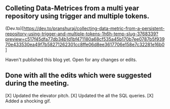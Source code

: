 ## Colleting Data-Metrices from a multi year repository using trigger and multiple tokens.

(Dev.to)[https://dev.to/pranshuraj/collecting-data-metric-from-a-persistent-repository-using-trigger-and-multiple-tokens-1h6h-temp-slug-3768339?preview=c517f45dfa77db34b1d1bf471180a68cf535a45b170b7ee0787b5f93970e433530ea49f7b58271262301cc8ffe06d8ee3617706e158e7c32281e16b0]

Haven't published this blog yet.
Open for any changes or edits.


## Done with all the edits which were suggested during the meeting.
[X] Updated the elevator pitch.
[X] Updated the all the SQL queries. 
[X] Added a shocking gif.
